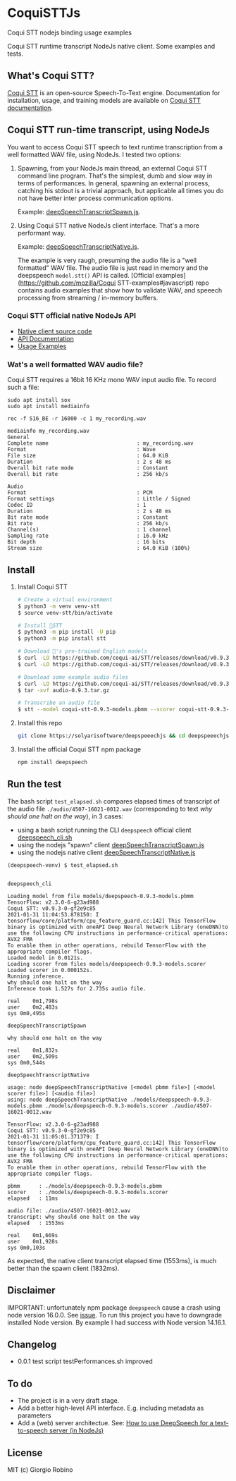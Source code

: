 # CoquiSTTJs
Coqui STT nodejs binding usage examples

Coqui STT runtime transcript NodeJs native client.
Some examples and tests. 

## What's Coqui STT?

[Coqui STT](https://github.com/coqui-ai/STT) is an open-source Speech-To-Text engine.
Documentation for installation, usage, and training models are available on [Coqui STT documentation](https://stt.readthedocs.io/en/latest/).


## Coqui STT run-time transcript, using NodeJs

You want to access Coqui STT speech to text runtime transcription from a well formatted WAV file, using NodeJs.
I tested two options:

1. Spawning, from your NodeJs main thread, an external Coqui STT command line program.
   That's the simplest, dumb and slow way in terms of performances.
   In general, spawning an external process, catching his stdout is a trivial approach, 
   but applicable all times you do not have better inter process communication options. 

   Example: [deepSpeechTranscriptSpawn.js](deepSpeechTranscriptSpawn.js).

2. Using Coqui STT native NodeJs client interface. 
   That's a more performant way.
 
   Example: [deepSpeechTranscriptNative.js](deepSpeechTranscriptNative.js).
 
   The example is very raugh, presuming the audio file is a "well formatted" WAV file. 
   The audio file is just read in memory and the deepspeech `model.stt()` API is called.
   [Official examples](https://github.com/mozilla/Coqui STT-examples#javascript) repo
   contains audio examples that show how to validate WAV, 
   and speeech processing from streaming / in-memory buffers.

### Coqui STT official native NodeJs API

- [Native client source code](https://github.com/coqui-ai/STT/tree/main/native_client/javascript)
- [API Documentation](https://stt.readthedocs.io/en/latest/NodeJS-API.html)
- [Usage Examples](https://github.com/coqui-ai/STT-examples#javascript)

### Wat's a well formatted WAV audio file?

Coqui STT requires a 16bit 16 KHz mono WAV input audio file.
To record such a file:
```
sudo apt install sox
sudo apt install mediainfo

rec -f S16_BE -r 16000 -c 1 my_recording.wav

mediainfo my_recording.wav
General
Complete name                            : my_recording.wav
Format                                   : Wave
File size                                : 64.0 KiB
Duration                                 : 2 s 48 ms
Overall bit rate mode                    : Constant
Overall bit rate                         : 256 kb/s

Audio
Format                                   : PCM
Format settings                          : Little / Signed
Codec ID                                 : 1
Duration                                 : 2 s 48 ms
Bit rate mode                            : Constant
Bit rate                                 : 256 kb/s
Channel(s)                               : 1 channel
Sampling rate                            : 16.0 kHz
Bit depth                                : 16 bits
Stream size                              : 64.0 KiB (100%)
```

## Install

1. Install Coqui STT

   ```bash
   # Create a virtual environment
   $ python3 -m venv venv-stt
   $ source venv-stt/bin/activate

   # Install 🐸STT
   $ python3 -m pip install -U pip
   $ python3 -m pip install stt

   # Download 🐸's pre-trained English models
   $ curl -LO https://github.com/coqui-ai/STT/releases/download/v0.9.3/coqui-stt-0.9.3-models.pbmm
   $ curl -LO https://github.com/coqui-ai/STT/releases/download/v0.9.3/coqui-stt-0.9.3-models.scorer

   # Download some example audio files
   $ curl -LO https://github.com/coqui-ai/STT/releases/download/v0.9.3/audio-0.9.3.tar.gz
   $ tar -xvf audio-0.9.3.tar.gz

   # Transcribe an audio file
   $ stt --model coqui-stt-0.9.3-models.pbmm --scorer coqui-stt-0.9.3-models.scorer --audio audio/2830-3980-0043.wav
   ```

2. Install this repo
   ```bash
   git clone https://solyarisoftware/deepspeeechjs && cd deepspeeechjs
   ```

3. Install the official Coqui STT npm package
   ```bash
   npm install deepspeech
   ```

## Run the test

The bash script `test_elapsed.sh` compares elapsed times 
of transcript of the audio file `./audio/4507-16021-0012.wav` 
(corresponding to text *why should one halt on the way*), in 3 cases:

- using a bash script running the CLI `deepspeech` official client [deepspeech_cli.sh](deepspeech_cli.sh) 
- using the nodejs "spawn" client [deepSpeechTranscriptSpawn.js](deepSpeechTranscriptSpawn.js)
- using the nodejs native client [deepSpeechTranscriptNative.js](deepSpeechTranscriptNative.js)

```
(deepspeech-venv) $ test_elapsed.sh
```
```

deepspeech_cli

Loading model from file models/deepspeech-0.9.3-models.pbmm
TensorFlow: v2.3.0-6-g23ad988
Coqui STT: v0.9.3-0-gf2e9c85
2021-01-31 11:04:53.878150: I tensorflow/core/platform/cpu_feature_guard.cc:142] This TensorFlow binary is optimized with oneAPI Deep Neural Network Library (oneDNN)to use the following CPU instructions in performance-critical operations:  AVX2 FMA
To enable them in other operations, rebuild TensorFlow with the appropriate compiler flags.
Loaded model in 0.0121s.
Loading scorer from files models/deepspeech-0.9.3-models.scorer
Loaded scorer in 0.000152s.
Running inference.
why should one halt on the way
Inference took 1.527s for 2.735s audio file.

real	0m1,798s
user	0m2,483s
sys	0m0,495s

deepSpeechTranscriptSpawn

why should one halt on the way

real	0m1,832s
user	0m2,509s
sys	0m0,544s

deepSpeechTranscriptNative

usage: node deepSpeechTranscriptNative [<model pbmm file>] [<model scorer file>] [<audio file>]
using: node deepSpeechTranscriptNative ./models/deepspeech-0.9.3-models.pbmm ./models/deepspeech-0.9.3-models.scorer ./audio/4507-16021-0012.wav

TensorFlow: v2.3.0-6-g23ad988
Coqui STT: v0.9.3-0-gf2e9c85
2021-01-31 11:05:01.371379: I tensorflow/core/platform/cpu_feature_guard.cc:142] This TensorFlow binary is optimized with oneAPI Deep Neural Network Library (oneDNN)to use the following CPU instructions in performance-critical operations:  AVX2 FMA
To enable them in other operations, rebuild TensorFlow with the appropriate compiler flags.

pbmm      : ./models/deepspeech-0.9.3-models.pbmm
scorer    : ./models/deepspeech-0.9.3-models.scorer
elapsed   : 11ms

audio file: ./audio/4507-16021-0012.wav
transcript: why should one halt on the way
elapsed   : 1553ms

real	0m1,669s
user	0m1,928s
sys	0m0,103s
```

As expected, the native client transcript elapsed time (1553ms), is much better than the spawn client (1832ms).

## Disclaimer 

IMPORTANT: unfortunately npm package `deepspeech` cause a crash using node version 16.0.0.
See [issue](https://github.com/mozilla/DeepSpeech/issues/3642).
To run this project you have to downgrade installed Node version. 
By example I had success with Node version 14.16.1.


## Changelog

- 0.0.1 test script testPerformances.sh improved


## To do

- The project is in a very draft stage.
- Add a better high-level API interface. E.g. including metadata as parameters
- Add a (web) server architectue. 
  See: [How to use DeepSpeech for a text-to-speech server (in NodeJs)](https://discourse.mozilla.org/t/how-to-use-deepspeech-for-a-text-to-speech-server-in-nodejs/79636/2) 


## License

MIT (c) Giorgio Robino 

